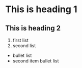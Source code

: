 # This is heading 1
## This is heading 2
1) first list
2) second list
+ bullet list
+ second item bullet list
